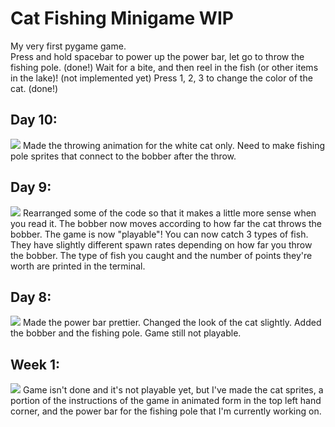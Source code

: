# Cat Fishing Minigame WIP
My very first pygame game.    
Press and hold spacebar to power up the power bar, let go to throw the fishing pole.  (done!)
Wait for a bite, and then reel in the fish (or other items in the lake)!   (not implemented yet)
Press 1, 2, 3 to change the color of the cat. (done!)

## Day 10:
<img src = "https://i.imgur.com/OlTpaqH.gif">
Made the throwing animation for the white cat only. 
Need to make fishing pole sprites that connect to the bobber after the throw.

## Day 9:
<img src = "https://i.imgur.com/8SZVEGr.gif">    
Rearranged some of the code so that it makes a little more sense when you read it.   
The bobber now moves according to how far the cat throws the bobber.   
The game is now "playable"! You can now catch 3 types of fish. They have slightly different spawn rates depending on how far you throw the bobber.  
The type of fish you caught and the number of points they're worth are printed in the terminal.  

## Day 8:
<img src = "https://i.imgur.com/iTG2LXZ.gif">
Made the power bar prettier. Changed the look of the cat slightly. Added the bobber and the fishing pole.
Game still not playable.

## Week 1:
<img src = "https://i.imgur.com/ohuYRB0.gif">
Game isn't done and it's not playable yet, but I've made the cat sprites, a portion of the instructions of the game in animated form in the top left hand corner, and the power bar for the fishing pole that I'm currently working on. 
